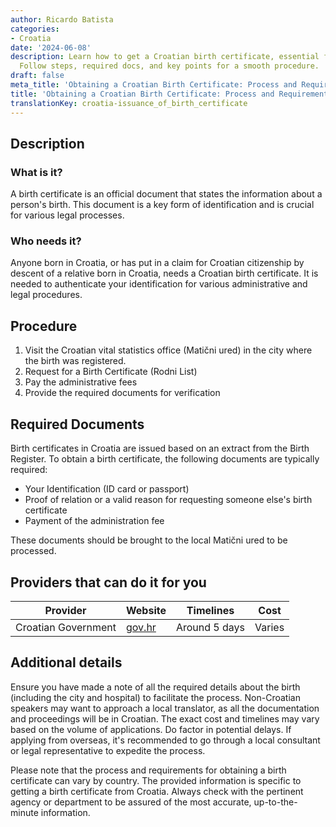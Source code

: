 ```yaml
---
author: Ricardo Batista
categories:
- Croatia
date: '2024-06-08'
description: Learn how to get a Croatian birth certificate, essential for legal purposes.
  Follow steps, required docs, and key points for a smooth procedure.
draft: false
meta_title: 'Obtaining a Croatian Birth Certificate: Process and Requirements'
title: 'Obtaining a Croatian Birth Certificate: Process and Requirements'
translationKey: croatia-issuance_of_birth_certificate
---
```



## Description
### What is it?
A birth certificate is an official document that states the information about a person's birth. This document is a key form of identification and is crucial for various legal processes.

### Who needs it?
Anyone born in Croatia, or has put in a claim for Croatian citizenship by descent of a relative born in Croatia, needs a Croatian birth certificate. It is needed to authenticate your identification for various administrative and legal procedures.

## Procedure
1. Visit the Croatian vital statistics office (Matični ured) in the city where the birth was registered.
2. Request for a Birth Certificate (Rodni List)
3. Pay the administrative fees
4. Provide the required documents for verification

## Required Documents
Birth certificates in Croatia are issued based on an extract from the Birth Register. To obtain a birth certificate, the following documents are typically required:

- Your Identification (ID card or passport)
- Proof of relation or a valid reason for requesting someone else's birth certificate
- Payment of the administration fee

These documents should be brought to the local Matični ured to be processed.

## Providers that can do it for you

| Provider            |     Website                               |     Timelines         |        Cost            |
| ------------------- | --------------------------------- |  :-------------: |  :-------------: |
| Croatian Government |  [gov.hr](https://www.gov.hr/) |   Around 5 days |      Varies      |

## Additional details
Ensure you have made a note of all the required details about the birth (including the city and hospital) to facilitate the process. Non-Croatian speakers may want to approach a local translator, as all the documentation and proceedings will be in Croatian. The exact cost and timelines may vary based on the volume of applications. Do factor in potential delays. If applying from overseas, it's recommended to go through a local consultant or legal representative to expedite the process.
   
Please note that the process and requirements for obtaining a birth certificate can vary by country. The provided information is specific to getting a birth certificate from Croatia. Always check with the pertinent agency or department to be assured of the most accurate, up-to-the-minute information.
